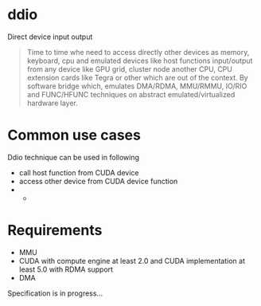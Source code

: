 ddio
====
Direct device input output

> Time to time whe need to access directly other devices as memory, keyboard, cpu and emulated devices like host functions input/output from any device like GPU grid, cluster node another CPU, CPU extension cards like Tegra or other which are out of the context. By software bridge which, emulates DMA/RDMA, MMU/RMMU, IO/RIO and FUNC/HFUNC techniques on abstract emulated/virtualized hardware layer.

Common use cases
================
Ddio technique can be used in following 
- call host function from CUDA device
- access other device from CUDA device function
- *

Requirements
============
* MMU
* CUDA with compute engine at least 2.0 and 
  CUDA implementation at least 5.0 with RDMA support
* DMA


Specification is in progress...
